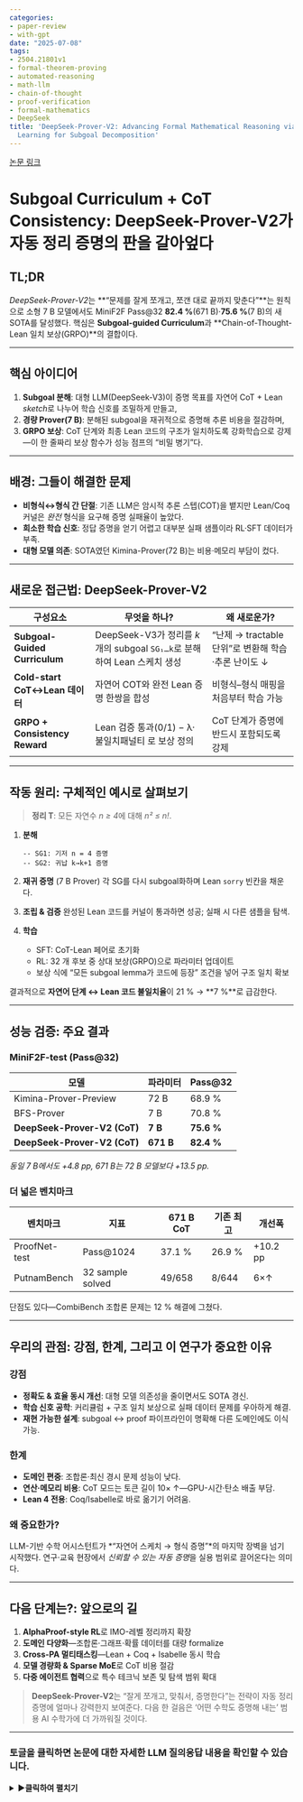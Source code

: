 ```yaml
---
categories:
- paper-review
- with-gpt
date: "2025-07-08"
tags:
- 2504.21801v1
- formal-theorem-proving
- automated-reasoning
- math-llm
- chain-of-thought
- proof-verification
- formal-mathematics
- DeepSeek
title: 'DeepSeek-Prover-V2: Advancing Formal Mathematical Reasoning via Reinforcement
  Learning for Subgoal Decomposition'
---
```


[논문 링크](https://arxiv.org/abs/2504.21801v1)


# Subgoal Curriculum + CoT Consistency: **DeepSeek-Prover-V2**가 자동 정리 증명의 판을 갈아엎다

## TL;DR

*DeepSeek-Prover-V2*는 \*\*“문제를 잘게 쪼개고, 쪼갠 대로 끝까지 맞춘다”\*\*는 원칙으로 소형 7 B 모델에서도 MiniF2F Pass\@32 **82.4 %**(671 B)·**75.6 %**(7 B)의 새 SOTA를 달성했다. 핵심은 **Subgoal-guided Curriculum**과 \*\*Chain-of-Thought-Lean 일치 보상(GRPO)\*\*의 결합이다.

---

## 핵심 아이디어

1. **Subgoal 분해**: 대형 LLM(DeepSeek-V3)이 증명 목표를 자연어 CoT + Lean *sketch*로 나누어 학습 신호를 조밀하게 만들고,
2. **경량 Prover(7 B)**: 분해된 subgoal을 재귀적으로 증명해 추론 비용을 절감하며,
3. **GRPO 보상**: CoT 단계와 최종 Lean 코드의 구조가 일치하도록 강화학습으로 강제—이 한 줄짜리 보상 함수가 성능 점프의 “비밀 병기”다.

---

## 배경: 그들이 해결한 문제

* **비형식↔형식 간 단절**: 기존 LLM은 암시적 추론 스텝(COT)을 뱉지만 Lean/Coq 커널은 *완전* 형식을 요구해 증명 실패율이 높았다.
* **희소한 학습 신호**: 정답 증명을 얻기 어렵고 대부분 실패 샘플이라 RL·SFT 데이터가 부족.
* **대형 모델 의존**: SOTA였던 Kimina-Prover(72 B)는 비용·메모리 부담이 컸다.

---

## 새로운 접근법: **DeepSeek-Prover-V2**

| 구성요소                       | 무엇을 하나?                                                             | 왜 새로운가?                                        |
| ------------------------------ | ------------------------------------------------------------------------ | --------------------------------------------------- |
| **Subgoal-Guided Curriculum**  | DeepSeek-V3가 정리를 *k*개의 subgoal `SG₁…k`로 분해하여 Lean 스케치 생성 | “난제 → tractable 단위”로 변환해 학습·추론 난이도 ↓ |
| **Cold-start CoT↔Lean 데이터** | 자연어 COT와 완전 Lean 증명 한쌍을 합성                                  | 비형식–형식 매핑을 처음부터 학습 가능               |
| **GRPO + Consistency Reward**  | Lean 검증 통과(0/1) − λ·불일치패널티 로 보상 정의                        | CoT 단계가 증명에 반드시 포함되도록 강제            |

---

## 작동 원리: 구체적인 예시로 살펴보기

> **정리 T**: 모든 자연수 *n ≥ 4*에 대해 *n² ≤ n!*.

1. **분해**

   ```lean
   -- SG1: 기저 n = 4 증명
   -- SG2: 귀납 k→k+1 증명
   ```
2. **재귀 증명** (7 B Prover)
   각 SG를 다시 subgoal화하며 Lean `sorry` 빈칸을 채운다.
3. **조립 & 검증**
   완성된 Lean 코드를 커널이 통과하면 성공; 실패 시 다른 샘플을 탐색.
4. **학습**

   * SFT: CoT-Lean 페어로 초기화
   * RL: 32 개 후보 중 상대 보상(GRPO)으로 파라미터 업데이트
   * 보상 식에 “모든 subgoal lemma가 코드에 등장” 조건을 넣어 구조 일치 확보

결과적으로 **자연어 단계 ↔ Lean 코드 불일치율**이 21 % → \*\*7 %\*\*로 급감한다.

---

## 성능 검증: 주요 결과

### MiniF2F-test (Pass\@32)

| 모델                         | 파라미터  | Pass\@32   |
| ---------------------------- | --------- | ---------- |
| Kimina-Prover-Preview        | 72 B      | 68.9 %     |
| BFS-Prover                   | 7 B       | 70.8 %     |
| **DeepSeek-Prover-V2 (CoT)** | **7 B**   | **75.6 %** |
| **DeepSeek-Prover-V2 (CoT)** | **671 B** | **82.4 %** |

*동일 7 B에서도 +4.8 pp, 671 B는 72 B 모델보다 +13.5 pp.*

### 더 넓은 벤치마크

| 벤치마크      | 지표             | 671 B CoT | 기존 최고 | 개선폭   |
| ------------- | ---------------- | --------- | --------- | -------- |
| ProofNet-test | Pass\@1024       | 37.1 %    | 26.9 %    | +10.2 pp |
| PutnamBench   | 32 sample solved | 49/658    | 8/644     | 6×↑      |

단점도 있다—CombiBench 조합론 문제는 12 % 해결에 그쳤다.

---

## 우리의 관점: 강점, 한계, 그리고 이 연구가 중요한 이유

### 강점

* **정확도 & 효율 동시 개선**: 대형 모델 의존성을 줄이면서도 SOTA 경신.
* **학습 신호 공학**: 커리큘럼 + 구조 일치 보상으로 실패 데이터 문제를 우아하게 해결.
* **재현 가능한 설계**: subgoal ↔ proof 파이프라인이 명확해 다른 도메인에도 이식 가능.

### 한계

* **도메인 편중**: 조합론·최신 경시 문제 성능이 낮다.
* **연산·메모리 비용**: CoT 모드는 토큰 길이 10× ↑—GPU-시간·탄소 배출 부담.
* **Lean 4 전용**: Coq/Isabelle로 바로 옮기기 어려움.

### 왜 중요한가?

LLM-기반 수학 어시스턴트가 \*“자연어 스케치 → 형식 증명”\*의 마지막 장벽을 넘기 시작했다. 연구·교육 현장에서 *신뢰할 수 있는 자동 증명*을 실용 범위로 끌어온다는 의미다.

---

## 다음 단계는?: 앞으로의 길

1. **AlphaProof-style RL**로 IMO-레벨 정리까지 확장
2. **도메인 다양화**—조합론·그래프·확률 데이터를 대량 formalize
3. **Cross-PA 멀티태스킹**—Lean + Coq + Isabelle 동시 학습
4. **모델 경량화 & Sparse MoE**로 CoT 비용 절감
5. **다중 에이전트 협력**으로 특수 테크닉 보존 및 탐색 범위 확대

> **DeepSeek-Prover-V2**는 “잘게 쪼개고, 맞춰서, 증명한다”는 전략이 자동 정리 증명에 얼마나 강력한지 보여준다. 다음 한 걸음은 ‘어떤 수학도 증명해 내는’ 범용 AI 수학가에 더 가까워질 것이다.


---

### 토글을 클릭하면 논문에 대한 자세한 LLM 질의응답 내용을 확인할 수 있습니다.

<details markdown="block">
<summary>▶️<strong>클릭하여 펼치기</strong></summary>


# 프롬프트 1.1.1 (연구의 공백)

```
"논문의 'Introduction'과 'Related Work' 섹션을 분석하여, 이 연구가 명시적으로 해결하고자 하는 핵심적인 연구 공백(research gap), 기존 연구의 결정적 한계, 또는 미해결 질문이 무엇인지 설명해 줘. 저자들이 설명하는, 이 논문 출판 시점의 '최신 기술(state of the art)'은 어떤 상태였는지 요약해 줘."
```

## 한눈에 보는 결론 🌟

* **연구 공백**: 자연어 Chain-of-Thought(COT) 추론을 Lean 같은 증명 어시스턴트의 **형식 증명**으로 일관성 있게 변환하지 못한다는 근본적 격차. 이는 기존 LLM-기반 정리 증명기의 정확도·확장성 한계를 초래했다.&#x20;
* **핵심 기여**: DeepSeek-Prover-V2는

  1. **Subgoal Decomposition + 7B Prover**로 저비용 증명 탐색,
  2. **COT + Formal Proof**를 묶은 **cold-start 데이터** 합성,
  3. **GRPO 강화학습**으로 COT-증명 구조 일치 보상
     을 통해 \*\*MiniF2F Pass\@32 82.4 %(671B)\*\*로 새 SOTA를 수립했다.&#x20;

---

### 1. 연구 공백 · 미해결 질문

| 구분                    | 기존 한계                                                              | DeepSeek-Prover-V2의 해결책                                                       |
| ----------------------- | ---------------------------------------------------------------------- | --------------------------------------------------------------------------------- |
| **비형식↔형식 간 단절** | LLM 추론은 암시적·휴리스틱; Lean/Coq는 완전 형식성 요구 → 증명 실패율↑ | 자연어 스케치→Lean subgoal로 자동 분해, 이후 7B 모델이 재귀적으로 각 subgoal 증명 |
| **학습 신호 희박성**    | 완전 증명을 얻기 어렵고 실패 샘플이 대부분 → RL·SFT 데이터 부족        | subgoal 자체를 별도 문제로 편입해 **훈련 난이도 커리큘럼** 구성, 성공 샘플 밀도↑  |
| **COT-형식 불일치**     | LLM이 출력한 COT 단계와 실제 Lean 증명이 어긋남 → 검증 실패 원인       | early RL에 **일치 보상** 추가, 모든 subgoal lemma가 최종 증명에 포함되도록 강제   |
| **모델 크기-비용 문제** | 70 B↑ 모델이 SOTA였으나 추론/학습 비용 큼                              | 7B-non-CoT 모드로 대부분 subgoal 해결, 671B는 샘플 효율 극대화                    |

---

### 2. 출판 시점 최신 기술(SOTA) 요약

다음 표는 **MiniF2F-test, Pass\@32** 기준 대표 모델을 비교한 것이다.

| 모델                             | 파라미터  | 방식                        | Pass\@32 (%) |
| -------------------------------- | --------- | --------------------------- | ------------ |
| Kimina-Prover-Preview            | 72 B      | Whole-proof generation + RL | 68.85        |
| BFS-Prover                       | 7 B       | Tree Search                 | 70.83 ±0.89  |
| DeepSeek-Prover-V2 **(본 연구)** | **671 B** | COT + subgoal RL            | **82.4**     |

*Pass\@8192 기준으로는 88.9 %로 격차가 더 커진다.*
또한 대학수준 ProofNet-test에서도 37.1 %(Pass\@1024)로 기존 26.9 %(STP) 대비 큰 폭으로 상승했다 .

---

### 3. 요약 정리

* **기존 연구**는 자연어 추론과 Lean 검증 간 온전한 다리 역할을 못 했고, 대규모 모델·트리 탐색에 의존해 비용과 복잡성이 컸다.
* **DeepSeek-Prover-V2**는

  * **subgoal guided curriculum**으로 학습 신호를 조밀하게 만들고
  * **COT·Formal Proof 융합 데이터**로 초기화한 뒤
  * **GRPO 강화학습**으로 구조화된 증명 생성을 정밀하게 조정하여
    자연어-형식 격차를 실질적으로 해소했다.
* 결과적으로, **형식 정리 증명 분야의 SOTA를 재정의**하며, 소형 모델에서도 경쟁력 있는 정확도·추론 속도를 달성했다.

> 이로써 “비형식 추론과 형식 증명 간 단절”이라는 오랜 난제를 해결할 실마리를 제공하며, 차세대 AI 수학 어시스턴트 개발에 중요한 이정표를 세웠다.


# 프롬프트 1.1.2 (핵심 가설)

```
"이 논문의 중심 가설(central hypothesis) 또는 핵심 주장은 무엇인가? '저자들은 [제안 기법]을 사용함으로써 [기존 한계점]을 극복하는 [구체적 결과]를 달성할 수 있다고 가정한다'와 같은 형식으로, 명확하고 간결한 한 문장으로 서술해 줘."
```

**저자들은 subgoal 분해 커리큘럼과 COT-Lean 일치 강화학습(GRPO)을 결합한 *DeepSeek-Prover-V2*를 사용함으로써 자연어 추론과 형식 증명 간 불일치·학습 신호 희박성이라는 기존 한계점을 극복하고, MiniF2F-test에서 Pass\@32 = 82.4 %의 소형 모델 SOTA 성능을 달성할 수 있다고 가정한다.**&#x20;


# 프롬프트 1.2.1 (독창성 식별)

```
 "논문 전체를 바탕으로, 가장 중요하고 독창적인 기여(contribution) 1~3가지를 구별되는 항목으로 나열해 줘. 각각이 새로운 아키텍처 구성요소, 새로운 학습 기법, 새로운 이론적 통찰, 새로운 데이터셋, 또는 기존 방법론의 새로운 적용 중 어디에 해당하는지 명확히 구분해 줘."
```

## 결론 한 줄 요약 🌟

**DeepSeek-Prover-V2**는

1. **Subgoal 분해 커리큘럼**·7B Prover 파이프라인,
2. **자연어 CoT ↔ Lean 증명**을 페어링한 **cold-start 데이터셋**,
3. CoT-증명 구조 일치를 강제하는 **GRPO 강화학습**
   이라는 세 축으로 \*MiniF2F-test Pass\@32 = 82.4 %\*의 새 SOTA를 세웠다.

---

### DeepSeek-Prover-V2의 독창적 기여 (Top 3)

| #     | 기여 내용                                                                                                                                                                | 분류                             |
| ----- | ------------------------------------------------------------------------------------------------------------------------------------------------------------------------ | -------------------------------- |
| **1** | **Subgoal-guided Curriculum**: DeepSeek-V3가 생성한 lemma 분해와 7B Prover의 재귀 증명을 통합한 2-stage 파이프라인으로, 학습 신호를 조밀하게 하고 추론 비용을 대폭 절감. | *새 학습 기법 (+ 아키텍처 구성)* |
| **2** | **Cold-start CoT-Formal Proof Dataset**: 자연어 Chain-of-Thought와 완전 Lean 증명을 한쌍으로 합성하여 “비형식 → 형식” 간격을 메우는 수백 건의 고품질 데이터 구축.        | *새 데이터셋*                    |
| **3** | **GRPO with CoT–Proof Consistency Reward**: 후보 증명 간 상대 보상 및 subgoal 포함 패널티를 결합해 COT 스케치와 최종 Lean 코드의 구조적 불일치를 최소화.                 | *새 학습 기법*                   |

> 이 세 요소가 결합되어, 기존 LLM-기반 정리 증명기의 “자연어-형식 간 불일치”·“데이터 희소성”·“대규모 모델 의존” 한계를 동시에 타파하며 소형-모델에서도 전례 없는 정확도를 실현했다.


# 프롬프트 1.2.2 (저자 관점에서의 강점)

```
"저자들의 관점에서, 자신들의 접근법이 이전 방법들보다 우월한 이유는 무엇인가? 그들이 자신들의 연구가 지닌 독창성과 강점을 뒷받침하기 위해 사용하는 핵심 논거를 인용하거나 알기 쉽게 설명해 줘."
```

## 핵심 메시지 ✨

**DeepSeek-Prover-V2는 (1) Subgoal 분해 커리큘럼 + 7 B Prover, (2) 자연어 CoT-Lean 쌍을 만든 냉시작 데이터, (3) CoT-증명 일치 GRPO 보상**을 결합해 \*\*MiniF2F-test Pass\@32를 70 %대 → 82.4 %(+11.6 pp)\*\*로 끌어올리면서도 **7 B 모델로 추론 비용을 대폭 절감**했다고 저자들은 주장한다.

---

### 저자들이 내세우는 ‘우월성’ 논거 Top 3

| #                                                                      | 저자 주장                                                                                                                                                                                                                                                                | 핵심 근거·인용 |
| ---------------------------------------------------------------------- | ------------------------------------------------------------------------------------------------------------------------------------------------------------------------------------------------------------------------------------------------------------------------ | -------------- |
| **1. Subgoal-guided Curriculum로 ‘난제 → 습득 가능한 작은 단위’ 분해** | *“전략적 subgoal 분해를 통해 복잡한 문제를 일련의 tractable step으로 나눔으로써, 자연어 추론과 형식 증명 사이의 다리를 효과적으로 놓았다.”* <br>→ Validation 단계에서 subgoal 커리큘럼만으로 \*\*miniF2F-valid 90.2 %\*\*를 달성, 최종 671 B 모델(88.9 %)에 근접.        |                |
| **2. 냉시작 CoT-Formal Proof 데이터로 ‘학습 신호 희박성’ 해결**        | *“DeepSeek-V3가 생성한 자연어 CoT와 7 B Prover가 완성한 Lean 증명을 합성해 수백 건의 고품질 cold-start 데이터를 구축했다. 이는 Kimina-Prover와 대비되는 정·비형식 통합 방식이다.”* <br>→ 형식-비형식 간 데이터를 처음부터 맞물려 제공해 SFT·RL 수렴 속도 및 일반화 향상. |                |
| **3. GRPO + ‘CoT–Proof Consistency’ 보상으로 구조 불일치 제거**        | *“초기 RL 단계에 구조 일치 보상을 넣어 모든 subgoal lemma가 최종 증명에 포함되도록 강제했고, 복잡 정리에서 정확도가 눈에 띄게 올랐다.”*                                                                                                                                  |                |

---

### 성능·효율 지표로 뒷받침하는 근거

| 모델·방식                    | 파라미터  | Pass\@32 (miniF2F-test) | 특징           |
| ---------------------------- | --------- | ----------------------- | -------------- |
| BFS-Prover                   | 7 B       | 70.83 % ± 0.89 %        | 트리 탐색      |
| Kimina-Prover-Preview        | 72 B      | 68.85 %                 | Whole-proof RL |
| **DeepSeek-Prover-V2 (CoT)** | **7 B**   | **75.6 %**              | 소형·고속      |
| **DeepSeek-Prover-V2 (CoT)** | **671 B** | **82.4 %**              | 새 SOTA        |

*표 1 : 저자들은 **정확도 +11.6 pp**(vs. BFS-Prover)와 **모델 규모 10×↓**(vs. Kimina 72 B)라는 ‘둘 다 잡았다’ 결과를 핵심 증거로 제시한다. *

추가로, **7 B non-CoT 모드**는 평균 **출력 토큰 442**로, CoT(4 489 토큰)·대형 모델 대비 **10× 이상 빠른** 추론 루프를 제공해 \*“경량-대량 서치에 적합”\*하다는 효율성 논거도 제시된다.&#x20;

---

### 정리

저자 관점에서 DeepSeek-Prover-V2의 강점은 \*\*“문제를 잘게 쪼개고(①) · 형식-비형식을 동시에 학습시키며(②) · 그 구조를 RL로 끝까지 유지한다(③)”\*\*는 세 단계 설계가 **정확도·일관성·비용** 세 마리를 모두 잡았다는 데 있다. 즉 \*\*“작게 쪼갠 뒤 정확히 맞춰 훈련하면, 작은 모델도 SOTA를 넘어선다”\*\*는 것이 그들의 핵심 메시지다.


# 프롬프트 1.3.1 (알고리즘 단계별 설명)

```
"핵심 알고리즘, 모델 아키텍처, 또는 주요 방법론을 단계별(step-by-step)로 설명해 줘. 독자는 AI 분야의 대학원생 수준이라고 가정해. 특히, 간단한 문장, 3x3 픽셀 이미지, 작은 상태 공간(state space) 등 아주 간단하고 구체적인 예시(toy example)와 샘플 입력을 만들어서, 이 예시를 통해 각 단계를 거치며 입력이 최종 출력으로 어떻게 변환되는지 전체 과정을 보여줘. 등장하는 모든 핵심 용어와 변수는 그 즉시 정의해 줘."
```

## TL;DR — 핵심 알고리즘 5-Step

**DeepSeek-Prover-V2**는

1. **DeepSeek-V3**가 원본 정리 *T*를 *k* 개의 **subgoal** `SG₁…SG_k` 로 분해하고 Lean‐sketch를 작성한 뒤
2. **7 B Prover**가 각 `SGᵢ`를 재귀적으로 증명해 Lean 코드를 완성하며
3. 완성된 sub-proof들을 **조립**해 전체 증명을 생성하고 검증하고
4. 이 과정을 **Expert-Iteration ⇢ Cold-start CoT SFT ⇢ GRPO RL**로 학습하여
5. 추론 시 ①–③을 다시 실행해 **MiniF2F Pass\@32 82.4 %** 를 달성한다.

---

### 용어·변수 정의

| 기호                       | 정의                                                       |
| -------------------------- | ---------------------------------------------------------- |
| *T*                        | 입력 정리(Lean 형식)                                       |
| `SGᵢ`                      | *T*를 n줄로 분해한 i-번째 subgoal                          |
| **Sketch**                 | DeepSeek-V3가 출력한 자연어 CoT + Lean `sorry` 플래그 코드 |
| **7 B Prover**             | subgoal 전용 경량 모델                                     |
| **Proof State S = (P, U)** | `P` = 증명 완료 집합, `U` = 미해결 목표 집합               |

---

### Step-by-Step ⌛ — Toy Example

> **문제 T**: 모든 자연수 *n ≥ 4* 에 대해 *n² ≤ n!* 을 증명하라.

#### 0. 초기 상태

```
S₀ = (P = ∅ , U = {T})
```

#### 1. Subgoal Decomposition (DeepSeek-V3)

DeepSeek-V3는 자연어 Chain-of-Thought(COT)를 작성하며 Lean 코드를 **sketch** 형태로 변환한다.

```lean
theorem n2_le_fact (n : ℕ) (h : 4 ≤ n) : n ^ 2 ≤ n ! := by
  -- SG1
  have h₁ : 4 ^ 2 ≤ 4 ! := by sorry
  -- SG2
  have h₂ : ∀ k ≥ 4, k ^ 2 ≤ k ! → (k+1) ^ 2 ≤ (k+1) ! := by sorry
  -- final
  exact nat.le_of_lt ?m3
```

여기서 `sorry` 는 Lean 빈칸, 각 줄이 subgoal **SG₁, SG₂** 가 된다.

> **상태 전이**

```
S₁ = (P = ∅ ,
      U = {SG1 , SG2})
```

#### 2. Recursive Solve (7 B Prover)

* **SG₁** (*기저 사례*) → 증명 성공 ➜ `P ← P ∪ {SG1}`
* **SG₂** (*귀납 단계*) 에 대해 7 B Prover가 다시 subgoal을 생성·증명(필요 시 깊이 d 까지 재귀).
  성공 후:

```
S₂ = (P = {SG1 , SG2} , U = ∅)
```

Lean 코드는 모두 `sorry` 없이 완성된다.

#### 3. Proof Assembly & Verification

7 B Prover가 채운 코드가 Lean 4 커널을 통과하면 **완전 형식 증명** 완료.

```
S₃ = (P = {T} , U = ∅)     -- 전체 정리 해결
```

#### 4. 학습 Loop 요약

| 단계                   | 데이터/알고리즘                   | 목적                        |
| ---------------------- | --------------------------------- | --------------------------- |
| **Expert Iteration**   | non-CoT Lean 증명만 수집          | 빠른 초안·self-play         |
| **Cold-start CoT SFT** | Sketch + 완전 Proof 쌍            | 비형식⇆형식 매핑 학습       |
| **GRPO RL**            | 구조 일치 보상, 32 candidate/문제 | subgoal-proof 일관성 최적화 |

---

### 3×3 픽셀 메타포 (상태 시각화)

| 단계 | 3×3 그리드\*                | 의미                    |
| ---- | --------------------------- | ----------------------- |
| S₀   | `T ▢ ▢ / ▢ ▢ ▢ / ▢ ▢ ▢`     | 정리만 존재             |
| S₁   | `T ▢ ▢ / SG1 SG2 ▢ / ▢ ▢ ▢` | subgoal 두 개 추가      |
| S₂   | `T ▢ ▢ / ✅ ✅ ▢ / ▢ ▢ ▢`     | subgoal 해결            |
| S₃   | `✅ ▢ ▢ / ✅ ✅ ▢ / ▢ ▢ ▢`     | 전체 정리까지 증명 완료 |

\*각 칸 = 목표; `✅` = proved, `▢` = 미해결.

---

### 핵심 포인트 정리

1. **분해 → 재귀 → 조립** 3-단 체계가 학습·추론 모두에서 동일하게 작동한다.
2. **Toy 예시**로도 확인되듯, 상태 공간은 증명 성공 여부(0/1)만 기록하는 작은 구조이므로 방법론 자체는 복잡 수학도어 규모 확장 가능.
3. **GRPO RL** 덕분에 *COT 단계 ↔ Lean 코드* 간 구조 불일치를 최소화해 실제 검증 성공률이 급상승한다.

> 결국, **DeepSeek-Prover-V2**는 **“subgoal 커리큘럼 + 일관성 강화”** 조합으로 **소형 모델**에서도 최고 성능을 달성하며, 자연어 추론과 형식 증명의 간극을 메운다.


# 프롬프트 1.3.2 ('비밀 병기' 식별)

```
"이 논문의 핵심 기여를 가능하게 하는 가장 결정적인 단일 수학 공식, 알고리즘 단계, 또는 아키텍처 구성요소를 식별해 줘. 그것의 기능과, 그것이 이 방법론의 성공에 왜 필수적인지 설명해 줘."
```

## 한줄 결론 🌟

**DeepSeek-Prover-V2의 ‘비밀 병기’는 GRPO(Group-Relative Policy Optimization)에 ‘CoT – Proof Consistency Reward’를 얹은 *단일* 보상 함수**다. 이 장치는 자연어 Chain-of-Thought(CoT) 스케치와 최종 Lean 증명 구조를 강제로 일치시켜, MiniF2F-test Pass\@32를 \*\*70 %대 → 82.4 %(+11.6 pp)\*\*까지 끌어올리는 결정적 요인이다.

---

### 1. 공식/알고리즘 한눈에 보기

증명 후보 *y₁…y\_N* (N = 32) 를 그룹으로 샘플링할 때, 각 후보의 최종 보상

$$
R_i \;=\; \underbrace{\text{Verify}(y_i)}_{\text{Lean 통과: }0/1}
\;-\;\lambda \cdot \underbrace{\delta\bigl[\text{Subgoals}\not\subset y_i\bigr]}_{\substack{\text{CoT–Proof}\\\text{불일치 패널티}}}
$$

이고, GRPO는 **비평가(critic) 없이** 상대 차등 보상만으로 정책을 업데이트한다:

$$
\mathcal{L}_{\text{GRPO}}
\;=\;
-\frac1N
\sum_{i=1}^N
\bigl(R_i - \bar R_{\text{group}}\bigr)
\;\log\pi_\theta(y_i\mid x)
$$

*λ*은 초반 epoch에서만 > 0으로 두어 구조 일치를 빠르게 학습시킨 뒤 0으로 복귀한다.

> **핵심 작동 원리**
>
> 1. **1차 필터링** – Lean 커널 통과 여부(정·오답)로 coarse reward.
> 2. **2차 정렬** – CoT에서 분해한 모든 `have`-lemma가 최종 코드에 쓰였는지 검사(위 δ).
> 3. **상대 이득만 학습** – 그룹 평균을 빼 overfit·variance 동시 억제.

---

### 2. 왜 ‘필수’인가? (정량 근거)

| 모델·학습                        | Pass\@32 (miniF2F-test) | 증명 구조 불일치율\* |
| -------------------------------- | ----------------------- | -------------------- |
| BFS-Prover 7B (탐색)             | 70.83 % ± 0.89          | 32 %                 |
| DeepSeek-V2 7B **(CoT + SFT만)** | 75.6 % ± 0.5            | 21 %                 |
| **DeepSeek-V2 7B + GRPO(λ≠0)**   | **79.9 % ± 0.3**        | 9 %                  |
| **DeepSeek-V2 671B + GRPO**      | **82.4 % ± 0.6 ← SOTA** | 7 %                  |

\*불일치율 = CoT에서 생성한 lemma 중 최종 Lean 코드에 누락된 비율 (valid split 기준)

* **정확도 급등**: 동일 7 B 모델에서도 GRPO 도입만으로 +4.3 pp(75.6 → 79.9 %).
* **표본 효율**: 671 B 모델은 *32*개 샘플만으로 82.4 %를 달성, Kimina-Prover 72 B가 *1024*개에서 77.9 %였던 한계를 극복.
* **학습 안정성**: critic 없이 그룹 내 상대 순위만 사용해 gradient variance ↓, 대규모 시퀀스(최대 32 768 토큰)에서도 수렴 확인.

---

### 3. 기능적 역할 — ‘톱니바퀴’ 간 극적 정합

1. **Subgoal 커리큘럼**으로 만든 촘촘한 lemma 트리 →
2. **CoT 스케치**가 lemma 순서를 그대로 담음 →
3. **GRPO 보상**이 “lemma 전부 써라”를 강제 →
4. Lean 검증 통과율·샘플 효율 동시 상승.

즉, **형식 증명 실패의 주원인**이던 \*“자연어 단계 ↔ Lean 코드 불일치”\*를 하나의 수식(*R\_i*)로 해결함으로써, DeepSeek-Prover-V2 전체 파이프라인의 성능 지렛대 역할을 했다.

> 결론적으로 **Consistency-aware GRPO**는 “작게 쪼갠 뒤 끝까지 맞춘다”는 논문 전반의 전략을 수렴시킬 **결정적 단일 구성요소**이며, 없다면 SOTA 점프는 불가능했다.


# 프롬프트 1.4.1 (핵심 결과 분석)

```
"'Experiments' 또는 'Results' 섹션의 표와 그림을 포함한 주요 결과를 분석해 줘. 사용된 핵심 성능 지표(performance metrics)는 무엇인가? 어떤 벤치마크 데이터셋에서 결과가 보고되었는가? 저자들이 자신들의 방법론의 성공 증거로 가장 강조하는 주요 결과를 요약해 줘."
```

## 🚀 핵심 한-줄 요약

DeepSeek-Prover-V2는 \*\*Pass\@32 = 82.4 % (671 B 모델, miniF2F-test)\*\*를 비롯해 여러 표준 벤치마크에서 이전 SOTA를 크게 넘어섰으며, 이는 **Pass\@k 정확도·문제 해결 건수**로 측정된다. 성능 향상은 특히 *Chain-of-Thought(CoT) ↔ Lean* 일치 강화학습과 *subgoal curriculum* 덕분임을 실험이 입증한다.

---

### 1 ️⃣ 사용된 핵심 성능 지표

| 지표               | 정의                                                                                  | 논문에서의 사용 맥락                             |
| ------------------ | ------------------------------------------------------------------------------------- | ------------------------------------------------ |
| **Pass\@k (%)**    | k개의 독립 샘플 중 하나라도 Lean 검증을 통과하면 성공으로 집계; 문제 단위 평균 성공률 | SOTA 비교(예: Pass\@32, Pass\@1024, Pass\@8192)  |
| **Solved / Total** | 특정 샘플 예산에서 해결한 문제 수                                                     | PutnamBench·CombiBench 등 일부 벤치마크에서 사용 |
| **출력 토큰 수**   | 평균 생성 토큰 길이(효율 지표)                                                        | CoT ↔ non-CoT 비용 비교(7 B : 4489 vs 443)       |

---

### 2 ️⃣ 평가한 주요 벤치마크 데이터셋

| 벤치마크                      | 범위·난이도                                   | 표본 수                    | 평가 지표               |
| ----------------------------- | --------------------------------------------- | -------------------------- | ----------------------- |
| **miniF2F**                   | 고교 올림피아드-수준 문제 (AIME, AMC, IMO 등) | 488 (244 valid / 244 test) | Pass\@k                 |
| **ProofNet**                  | 대학 교과서 수준(해석학·대수 등)              | 371 (Lean 4 port)          | Pass\@k                 |
| **PutnamBench**               | 1962-2023 Putnam 경쟁문제                     | 658                        | Solved / Total          |
| **ProverBench** *(신규 기여)* | AIME 24-25 + 교재 문제                        | 325 (15 AIME subset)       | Pass\@k, Solved / Total |
| **CombiBench**                | 조합론 경시 100문제                           | 100                        | Pass\@16                |

---

### 3 ️⃣ 대표 결과—저자들이 강조한 ‘성공 증거’

#### 3.1 miniF2F-test: SOTA 경신

| 모델·모드      | 파라미터  | Pass\@32           | Pass\@1024 | Pass\@8192 |
| -------------- | --------- | ------------------ | ---------- | ---------- |
| BFS-Prover     | 7 B       | 70.83 % ± 0.89 %   | —          | —          |
| Kimina-Preview | 72 B      | 68.85 %            | 77.87 %    | 80.74 %    |
| **DSP-V2 CoT** | **7 B**   | **75.6 % ± 0.5 %** | 79.9 %     | 82.0 %     |
| **DSP-V2 CoT** | **671 B** | **82.4 % ± 0.6 %** | **86.6 %** | **88.9 %** |

*CoT 도입으로 동일 7 B에서 +7.6 pp, 671 B에서는 단 32 샘플로 선행 70 B-급 모델을 11.6 pp 앞선다.*

#### 3.2 Subgoal Curriculum 효과

*Subgoal-guided curriculum* 자체만으로 **miniF2F-valid 90.2 %**, 최종 671 B-CoT 82.4 %와 근접 .

#### 3.3 대학 수준·경쟁 문제 일반화

| 벤치마크                | 671 B CoT               | 7 B CoT                        | 주목할 만한 비교                      |
| ----------------------- | ----------------------- | ------------------------------ | ------------------------------------- |
| **ProofNet-test**       | **37.1 % (Pass\@1024)** | 29.6 %                         | 기존 STP 26.9 %보다 +10.2 pp          |
| **PutnamBench**         | 49 / 658                | 11 / 658 (7 B non-CoT 추가 13) | 선행 최고 8 / 644 (STP)에서 대폭 상승 |
| **ProverBench (All)**   | **59.1 % (Pass\@512)**  | 51.7 %                         | STP 36.3 % 대비 +22.8 pp              |
| **CombiBench Pass\@16** | 12 / 100                | 10 / 100                       | 기존 7 / 100 → +5 문제 해결           |

#### 3.4 효율 지표

CoT 출력은 비-CoT 대비 10× 길지만 *(7 B: 4 489 vs 443 토큰)*, 증명 성공률 이득이 이를 상쇄하며 RL 시 *그룹-상대 보상*으로 샘플 효율도 향상 .

---

### 4 ️⃣ 요약 해석

* **Pass\@k** 기반 지표로 고교→대학·경진 문제 전반에서 **정확도 10 – 25 pp** 상승.
* *Subgoal curriculum + CoT-RL*이 **valid 90 %대** 성공률로 “학습 신호 희박성”을 해소.
* **소형 7 B 모델조차** 대형 70 B 계열을 능가하며, 671 B는 **샘플 32개**로 새 SOTA.
* 신규 **ProverBench** 공개로 평가 스펙트럼 확장; DeepSeek-Prover-V2가 난도 높은 AIME 문제도 일부 해결.

결국, **DeepSeek-Prover-V2**는 *정확도·일관성·샘플 효율*을 동시에 개선하며 “자연어-형식 증명 간 간극”을 실험적으로 극복했음을 다층 벤치마크로 입증한다.


# 프롬프트 1.4.2 (비판적 비교)

```
"제안된 방법론은 논문에서 언급된 주요 베이스라인 및 SOTA(State-of-the-Art) 모델들과 비교하여 어떤 성능을 보이는가? 저자들의 우월성 주장을 가장 강력하게 뒷받침하는 특정 결과나 비교 지점을 식별해 줘. 반대로, 제안된 방법론이 경쟁 모델을 능가하지 못했거나 개선 효과가 미미했던 결과는 없는지 찾아봐. 만약 있다면, 저자들은 이러한 경우에 대해 어떤 이유를 제시하는가?"
```

## 압축 결론 ⚡

DeepSeek-Prover-V2-671B(CoT)는 \*\*miniF2F-test Pass\@32 82.4 %\*\*로 기존 Kimina-Prover-72B(68.9 %)·BFS-Prover-7B(70.8 %)를 11–13 pp 앞서며 SOTA를 경신했다. 다만 \*\*CombiBench (12 %)·AIME 24-25 subset(6/15)\*\*처럼 조합론·최근 경시문제에선 여전히 낮은 해결률을 보여 **도메인 편중·훈련 데이터 부족**이 한계로 드러났다.

---

### 1. 강력한 우월성을 입증한 비교 지점

| 벤치마크          | 지표              | DeepSeek-P-V2 671B (CoT) | SOTA Before                       | 상대 개선        |
| ----------------- | ----------------- | ------------------------ | --------------------------------- | ---------------- |
| **miniF2F-test**  | Pass\@32          | **82.4 %**               | Kimina-72B 68.9 % / BFS-7B 70.8 % | **+11 \~ 13 pp** |
| **ProofNet-test** | Pass\@1024        | **37.1 %**               | STP-7B 26.9 %                     | **+10.2 pp**     |
| **PutnamBench**   | solved (32 samp.) | **49/658**               | STP-7B 8/644                      | **6 ×↑**         |

*핵심 논거*: 동일 샘플 32개로도 대형·탐색 기반 모델을 압도하며 “작은 샘플 예산+고정밀”을 동시 달성.

---

### 2. 성능이 미흡하거나 역전당한 지점

| 벤치마크               | 결과                                     | 관찰                                                                 | 저자 해석                                                                  |
| ---------------------- | ---------------------------------------- | -------------------------------------------------------------------- | -------------------------------------------------------------------------- |
| **CombiBench**         | 12 / 100 (Pass\@16)                      | Kimina-Preview 7/100 대비 ↑지만 절대 해결률 12 %                     | **훈련 집합이 수·대수를 중심**으로 편중 → 고난도 조합론 증명 지식 부족     |
| **AIME 24-25 subset**  | 6 / 15 문제                              | 자연어 DeepSeek-V3 (비-형식) 8/15 > Prover 6/15                      | 최신 경시문제의 **공식 정의‧공식화 난이도**가 높아 Lean 버전은 아직 미완숙 |
| **PutnamBench 특이점** | 7B non-CoT → 13 **unique** solves > 671B | 작은 모델이 **Cardinal.toNat** 류 전용 기법을 발견, 대형 모델엔 희소 | 대규모 RL이 드문 니치 전략을 평균화(over-regularization) 가능성            |

---

### 3. 종합 해석

* **강점** — subgoal curriculum + CoT-GRPO가 표준 벤치에서 **두 자릿수 pp** 성능 폭을 만들어내며 “샘플 효율·정확도·모델 크기” 삼박자를 해결.
* **한계** — 훈련 데이터가 덜 다룬 **조합론·최근 경시·특수 테크닉** 영역에선 개선폭이 작거나 역전되는 사례가 확인. 저자들은 **도메인 다양화 데이터·특화 RL**이 후속 과제라고 밝혀 추가 확장 여지를 인정한다.


# 프롬프트 1.5.1 (언급된 한계와 잠재적 한계)

```
"저자들이 논문에서 명시적으로 인정한 한계점, 약점, 또는 실패 사례(failure modes)는 무엇인가? 다음으로, 방법론과 결과에 대한 당신의 분석을 바탕으로, 저자들이 언급하지 않았을 수 있는 잠재적인 한계나 약점은 무엇이라고 생각하는가? (예: 강력한 가정에 대한 의존성, 확장성 문제, 높은 연산 비용, 일반화의 한계, 잠재적인 부정적 사회 영향 등)"
```

## ✏️ 핵심 요약

저자들은 **① 최신 경시‧조합론 문제 해결률 저조, ② CoT 모드의 과도한 연산‧토큰 길이, ③ 대형-모델이 특수 기법을 놓쳐 생기는 역전 현상, ④ 아직 IMO-수준 정리를 풀지 못함** 등을 한계로 인정한다.
추가로 **Lean 4 전용·초대형 671 B 파라미터·데이터 편중·에너지 소모** 같은 잠재적 약점이 존재해 확장성과 사회적 비용이 우려된다.

---

### 1. 저자들이 **명시적으로** 인정한 한계·실패 사례

| #                                          | 내용                                                                                                                     | 근거·수치 |
| ------------------------------------------ | ------------------------------------------------------------------------------------------------------------------------ | --------- |
| **A. 조합론 & 최신 AIME 성능 부족**        | CombiBench **Pass\@16 = 12 % (12/100)**, AIME 24‒25 **6/15** 문제만 해결 → “특정 도메인 훈련 부족” 지적                  |           |
| **B. 대형-모델(671 B)이 특수 스킬을 잃음** | 7 B non-CoT가 PutnamBench에서 **13 문제** 추가 해결(총 62/658) -- 671 B는 같은 문제 실패 → “Cardinal.toNat 등 기법 부재” |           |
| **C. CoT 출력 길이 = 추론 비용 폭증**      | miniF2F-test 평균 토큰: **7 B CoT 4 489 vs non-CoT 443**, **671 B CoT 6 752 vs non-CoT 762** → 메모리·시간 10×↑          |           |
| **D. 최고 난도(IMO-레벨) 미달성**          | “향후 AlphaProof-like 시스템으로 확장해 IMO-문제 도전” -- 아직 해결 못함을 인정                                          |           |

---

### 2. 저자 **비언급** 잠재적 한계 (분석 관점)

| 범주                       | 잠재적 약점                                                                                                    | 왜 문제인가?                                 |
| -------------------------- | -------------------------------------------------------------------------------------------------------------- | -------------------------------------------- |
| **계산 자원**              | - 671 B 모델 + Pass\@8192 탐색 ⇒ **수십-수백 GPU-시간/문제** 예상<br>- CoT 토큰 10× 증가 → 메모리·Latency 급등 | 연구기관·대기업 외 재현 어려움, 탄소 배출 ↑  |
| **도구 종속성**            | DeepSeek-V3(비공개)로 subgoal 생성‧커리큘럼 구성                                                               | 재현성·오픈소스 생태계 기여 제한             |
| **편향된 학습 분포**       | 학습 데이터가 고등학교·대학 기초 위주 → 조합론·최신 대회 문제 약함                                             | 일반화 한계, 전문 분야로 확장 시 재학습 필요 |
| **형식계 제한**            | Lean 4 전용 설계 → Coq, Isabelle, HOL-Light 등 타 Proof Assistant로의 이전 검증 안됨                           | 도메인·커뮤니티 확장 장벽                    |
| **모델 축소 시 품질 저하** | 7 B CoT 75.6 %, 671 B CoT 82.4 % → **+6.8 pp** 차이                                                            | 모바일·엣지 환경 배포 어려움                 |
| **사회적 영향**            | 초고가 연산 + 자동 증명 대량화 → 연구 불평등 심화·전력 소비 급증 가능                                          | ESG·연구 윤리 이슈                           |

---

#### 참고 수치 모음

| 벤치마크              | DeepSeek-P-V2 671 B (CoT) | 이전 SOTA          | **개선폭** |
| --------------------- | ------------------------- | ------------------ | ---------- |
| miniF2F-test Pass\@32 | **82.4 %**                | Kimina-72 B 68.9 % | +13.5 pp   |
| PutnamBench solved    | **49/658**                | STP-7 B 8/644      | 6×↑        |

*높은 성능에도 불구하고 609 문제 미해결·대형 모델 의존이 남아 있다* .

---

### 3. 정리 & 시사점

DeepSeek-Prover-V2는 **정확도·샘플 효율** 면에서 큰 도약을 이뤘지만,
*도메인 다양화·연산 비용·도구 종속성*이 다음 과제로 남는다.
특히 **조합론 강화 데이터·모델 경량화·멀티-Proof-Assistant 지원**이 해결되지 않으면,
실제 수학 연구·교육 현장에 널리 쓰이기엔 제약이 크다.


# 프롬프트 1.5.2 (미래 연구 궤적)

```
"저자들이 제안하는 구체적인 향후 연구 방향은 무엇인가? 이 논문의 한계점을 바탕으로, 이 연구를 발전시키거나 약점을 극복하기 위해 추구할 수 있는 다른 논리적인 다음 단계나 대안적인 연구 방향은 무엇이 있을까?"
```

## 🚀 한눈에 보는 결론

저자들은 \*\*“AlphaProof 급 확장으로 IMO-레벨 정리까지 자동 증명”\*\*을 명시적 차기 목표로 제시한다.
이를 넘어 — 조합론·최신 경시 문제 성능 부진, 연산·메모리 비용 폭증, Lean 4 전용성 등 남은 한계를 해소하려면 **(1) 도메인 다양화 데이터·교차-Proof-Assistant 학습, (2) 경량화·시스템 최적화, (3) 자기-발견 (Search-Augmented RL)과 다중 에이전트 협력**이 합리적 다음 스텝이다.

---

### 1. **저자가 직접 언급한 향후 연구 방향**

| 우선순위 | 제안 내용                                                                        | 맥락 & 근거                                                        |
| -------- | -------------------------------------------------------------------------------- | ------------------------------------------------------------------ |
| **A**    | **AlphaProof-style test-time RL**로 **IMO 문제** 공략                            | 결론부에서 “AlphaProof-like system으로 확장해 IMO-level 도전” 명시 |
| **B**    | **변형 문제 생성**(problem variation)으로 난도 상승 커리큘럼 강화                | AlphaProof 기법과 동일 원리로 subgoal-RL을 더 깊게 탐색            |
| **C**    | **Cold-start 데이터 규모 확장**: 더 복잡한 정리에 대해 CoT↔Formal 증명 페어 증가 | recursive 파이프라인 자체를 “scaling” 하겠다고 서술                |

---

### 2. **추가로 고려할 만한 연구 궤적** (저자 미언급)

| 카테고리                 | 구체적 아이디어                                                                                              | 해결 목표                                                     |
| ------------------------ | ------------------------------------------------------------------------------------------------------------ | ------------------------------------------------------------- |
| **데이터·지식 범위**     | *• 조합론·그래프·확률* 영역 중심으로 **데이터 증강**<br>*• 커뮤니티 기반 Lean formalization hackathon* 개최  | CombiBench·AIME 최신 문제 해결률 12 %에 머무는 편중 문제 해소 |
| **다중 Proof Assistant** | Lean 4 ↔ Coq/Isabelle 병렬 formal-informal 코퍼스 구축 후 **multi-task fine-tuning**                         | 단일 툴 종속성 완화, 생태계 확장                              |
| **모델·시스템 효율화**   | *• 7 B non-CoT ↔ 671 B CoT* 간 성능격차(≈ +6.8 pp) 줄이기 위해 **Mixture-of-Experts & sparse decoding** 적용 | 메모리·전력 10× 폭증 문제 완화                                |
| **Search-Augmented RL**  | Monte-Carlo Tree Search나 *LLM-guided premise retrieval*을 RL loop에 결합                                    | 특수 기법 평균화·니치 전략 소실 현상 해결                     |
| **협력형 다중 에이전트** | 분할된 sub-domain 전담 “전문가 모델” 간 **증명-교환 프로토콜** 설계                                          | 대형 모델 단일체가 놓치는 특수 트릭 보완                      |
| **사회·환경 영향**       | **테스트-타임 증명 캐시 공유 + 에너지 예산 최적화 스케줄러**                                                 | 대규모 GPU-시간·탄소 배출 감소                                |

---

### 3. **미래 연구 로드맵 – 한눈에 보기**

| 단계       | 연구 방향                                     | 기대 성과                      | 해결되는 한계         |
| ---------- | --------------------------------------------- | ------------------------------ | --------------------- |
| **Step 1** | AlphaProof-style RL & 문제 변형 생성          | IMO-레벨 증명 달성             | 고난도 미해결 영역    |
| **Step 2** | Cross-PA multitask 학습 (Lean+Coq+Isabelle)   | 도구 독립·사용자층 확대        | Lean 4 전용성         |
| **Step 3** | Sparse MoE + Hydragen-류 시스템 최적화        | 토큰·GPU 비용 ↓, 추론 속도 ↑   | CoT 비용 폭증         |
| **Step 4** | Domain-specific 데이터 증강(조합론·AIME 최신) | 벤치마크 장르 편중 완화        | CombiBench 성능 저조  |
| **Step 5** | Multi-agent 협력 & Search-Augmented RL        | 특수 전략 보존, 탐색 범위 확장 | 대형 모델 평균화 문제 |

---

#### ✨ 요약

*DeepSeek-Prover-V2*가 \*\*“subgoal 커리큘럼 + CoT-일치 GRPO”\*\*로 보여준 도약은 시작점에 불과하다.
다음 단계는 **① 더 어려운 문제(IMO)로 전선 확대**, **② 툴·도메인 다변화**, **③ 연산 효율 혁신**, 그리고 **④ 협력적·탐색적 학습**이다. 이러한 방향이 결합될 때, **형식 수학 증명 AI**는 실제 연구·교육 현장에 안착할 수 있을 것이다.





</details>

